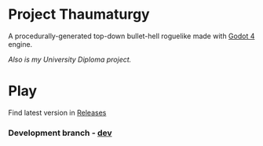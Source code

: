 # Project Thaumaturgy

A procedurally-generated top-down bullet-hell roguelike made with [Godot 4](https://godotengine.org/) engine.

_Also is my University Diploma project._

# Play
Find latest version in [Releases](https://github.com/larry-oj/project-thaumaturgy/releases)

### Development branch - [dev](https://github.com/larry-oj/project-thaumaturgy/tree/dev)
